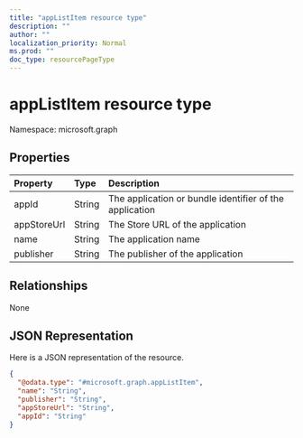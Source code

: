 ```yaml
---
title: "appListItem resource type"
description: ""
author: ""
localization_priority: Normal
ms.prod: ""
doc_type: resourcePageType
---
```


# appListItem resource type


Namespace: microsoft.graph



## Properties
|Property|Type|Description|
|:---|:---|:---|
|appId|String|The application or bundle identifier of the application|
|appStoreUrl|String|The Store URL of the application|
|name|String|The application name|
|publisher|String|The publisher of the application|

## Relationships
None

## JSON Representation
Here is a JSON representation of the resource.
<!-- {
  "blockType": "resource",
  "@odata.type": "microsoft.graph.appListItem"
}
-->
``` json
{
  "@odata.type": "#microsoft.graph.appListItem",
  "name": "String",
  "publisher": "String",
  "appStoreUrl": "String",
  "appId": "String"
}
```

